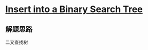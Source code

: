 # [Insert into a Binary Search Tree](https://leetcode.com/problems/insert-into-a-binary-search-tree/)

## 解题思路

二叉查找树

